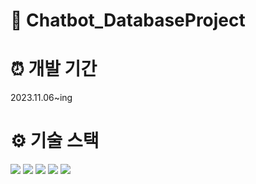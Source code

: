 # 🤖 Chatbot_DatabaseProject

# ⏰ 개발 기간
2023.11.06~ing

# ⚙ 기술 스택
<img src="https://img.shields.io/badge/Stramlit-FF4B4B?style=for-the-badge&logo=Streamlit&logoColor=white">
<img src="https://img.shields.io/badge/Stramlit_chat-FF4B4B?style=for-the-badge&logo=Streamlit_chat&logoColor=white">
<img src="https://img.shields.io/badge/pandas-150458?style=for-the-badge&logo=pandas&logoColor=white">
<img src="https://img.shields.io/badge/sentence_transformers-04ACE6?style=for-the-badge&logo=sentence_transfromers&logoColor=white">
<img src="https://img.shields.io/badge/sikit-learn-F7931E?style=for-the-badge&logo=scikit-learn&logoColor=white">
